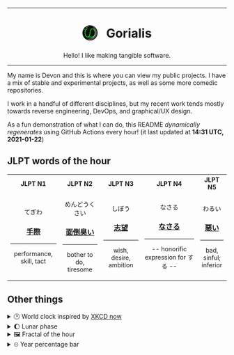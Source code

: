 ***

<h1 align="center">
<sub>
    <img src="readme/resources/avatar.png" height="36">
</sub>
&nbsp;
Gorialis
</h1>
<p align="center">
Hello! I like making tangible software.
</p>

***

My name is Devon and this is where you can view my public projects. I have a mix of stable and experimental projects, as well as some more comedic repositories.

I work in a handful of different disciplines, but my recent work tends mostly towards reverse engineering, DevOps, and graphical/UX design.

As a fun demonstration of what I can do, this README *dynamically regenerates* using GitHub Actions every hour! (it last updated at **14:31 UTC, 2021-01-22**)

<h2>JLPT words of the hour</h2>
<table>
    <tr>
        <th>JLPT N1</th>
        <th>JLPT N2</th>
        <th>JLPT N3</th>
        <th>JLPT N4</th>
        <th>JLPT N5</th>
    </tr>
    <tr>
        <td>
            <p align="center">てぎわ</p>
            <h3 align="center"><b><a href="https://jisho.org/search/%E6%89%8B%E9%9A%9B">手際</a></b></h3>
            <hr>
            <p align="center">performance,<wbr> skill,<wbr> tact</p>
        </td>
        <td>
            <p align="center">めんどうくさい</p>
            <h3 align="center"><b><a href="https://jisho.org/search/%E9%9D%A2%E5%80%92%E8%87%AD%E3%81%84">面倒臭い</a></b></h3>
            <hr>
            <p align="center">bother to do,<wbr> tiresome</p>
        </td>
        <td>
            <p align="center">しぼう</p>
            <h3 align="center"><b><a href="https://jisho.org/search/%E5%BF%97%E6%9C%9B">志望</a></b></h3>
            <hr>
            <p align="center">wish,<wbr> desire,<wbr> ambition</p>
        </td>
        <td>
            <p align="center">なさる</p>
            <h3 align="center"><b><a href="https://jisho.org/search/%E3%81%AA%E3%81%95%E3%82%8B">なさる</a></b></h3>
            <hr>
            <p align="center">-- honorific expression for する --</p>
        </td>
        <td>
            <p align="center">わるい</p>
            <h3 align="center"><b><a href="https://jisho.org/search/%E6%82%AA%E3%81%84">悪い</a></b></h3>
            <hr>
            <p align="center">bad,<wbr> sinful;<br> inferior</p>
        </td>
    </tr>
</table>

<h2>Other things</h2>
<details>
<summary>🕑  World clock inspired by <a href="https://xkcd.com/now">XKCD now</a></summary>

> <img src="generated/now.png" width="512">

</details>
<details>
<summary>🌔 Lunar phase</summary>

The moon is approximately 33.86% through its phase (Waxing Gibbous).

</details>
<details>
<summary>&#x1f5bc; Fractal of the hour</summary>

> <img src="generated/fractal.png" width="512">

</details>
<details>
<summary>&#x23f2; Year percentage bar</summary>
<pre><code>2021 [█▁▁▁▁▁▁▁▁▁▁▁▁▁▁▁▁▁▁▁] 5.92%</code></pre>
</details>
